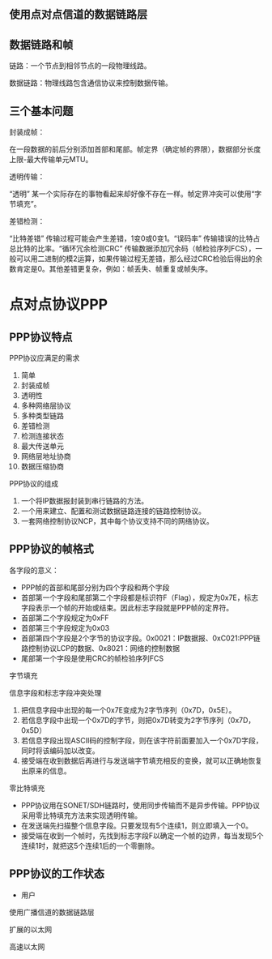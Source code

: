 ## 使用点对点信道的数据链路层

## 数据链路和帧

链路：一个节点到相邻节点的一段物理线路。

数据链路：物理线路包含通信协议来控制数据传输。

## 三个基本问题

封装成帧：

在一段数据的前后分别添加首部和尾部。帧定界（确定帧的界限），数据部分长度上限-最大传输单元MTU。

透明传输：

“透明” 某一个实际存在的事物看起来却好像不存在一样。帧定界冲突可以使用“字节填充”。

差错检测：

“比特差错” 传输过程可能会产生差错，1变0或0变1。“误码率” 传输错误的比特占总比特的比率。“循环冗余检测CRC” 传输数据添加冗余码（帧检验序列FCS），一般可以用二进制的模2运算，如果传输过程无差错，那么经过CRC检验后得出的余数肯定是0。其他差错更复杂，例如：帧丢失、帧重复或帧失序。

# 点对点协议PPP

## PPP协议特点

PPP协议应满足的需求

1. 简单
2. 封装成帧
3. 透明性
4. 多种网络层协议
5. 多种类型链路
6. 差错检测
7. 检测连接状态
8. 最大传送单元
9. 网络层地址协商
10. 数据压缩协商

PPP协议的组成

1. 一个将IP数据报封装到串行链路的方法。
2. 一个用来建立、配置和测试数据链路连接的链路控制协议。
3. 一套网络控制协议NCP，其中每个协议支持不同的网络协议。

## PPP协议的帧格式

各字段的意义：

- PPP帧的首部和尾部分别为四个字段和两个字段
- 首部第一个字段和尾部第二个字段都是标识符F（Flag），规定为0x7E，标志字段表示一个帧的开始或结束。因此标志字段就是PPP帧的定界符。
- 首部第二个字段规定为0xFF
- 首部第三个字段规定为0x03
- 首部第四个字段是2个字节的协议字段。0x0021：IP数据报、0xC021:PPP链路控制协议LCP的数据、0x8021：网络的控制数据
- 尾部第一个字段是使用CRC的帧检验序列FCS

字节填充

信息字段和标志字段冲突处理

1. 把信息字段中出现的每一个0x7E变成为2字节序列（0x7D，0x5E）。
2. 若信息字段中出现一个0x7D的字节，则把0x7D转变为2字节序列（0x7D，0x5D）
3. 若信息字段出现ASCII码的控制字段，则在该字符前面要加入一个0x7D字段，同时将该编码加以改变。
4. 接受端在收到数据后再进行与发送端字节填充相反的变换，就可以正确地恢复出原来的信息。

零比特填充

- PPP协议用在SONET/SDH链路时，使用同步传输而不是异步传输。PPP协议采用零比特填充方法来实现透明传输。
- 在发送端先扫描整个信息字段。只要发现有5个连续1，则立即填入一个0。
- 接受端在收到一个帧时，先找到标志字段F以确定一个帧的边界，每当发现5个连续1时，就把这5个连续1后的一个零删除。

## PPP协议的工作状态



- 用户

使用广播信道的数据链路层

扩展的以太网

高速以太网